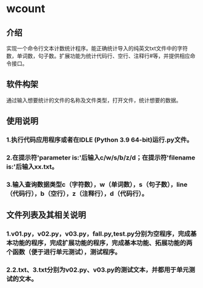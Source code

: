 # wcount
## 介绍
实现一个命令行文本计数统计程序。能正确统计导入的纯英文txt文件中的字符数，单词数，句子数。扩展功能为统计代码行、空行、注释行#等，并提供相应命令接口。
## 软件构架
   通过输入想要统计的文件的名称及文件类型，打开文件，统计想要的数据。
## 使用说明
### 1.执行代码应用程序或者在IDLE (Python 3.9 64-bit)运行.py文件。
### 2.在提示符'parameter is:'后输入c/w/s/b/z/d；在提示符'filename is:'后输入xx.txt。
### 3.输入查询数据类型c（字符数），w（单词数），s（句子数），line（代码行），b（空行），z（注释行），d（代码行）。
## 文件列表及其相关说明
### 1.v01.py，v02.py，v03.py，fall.py,test.py分别为空程序，完成基本功能的程序，完成扩展功能的程序，完成基本功能、拓展功能的两个函数（便于进行单元测试），测试程序。
### 2.2.txt、3.txt分别为v02.py、v03.py的测试文本，并都用于单元测试的文本。
